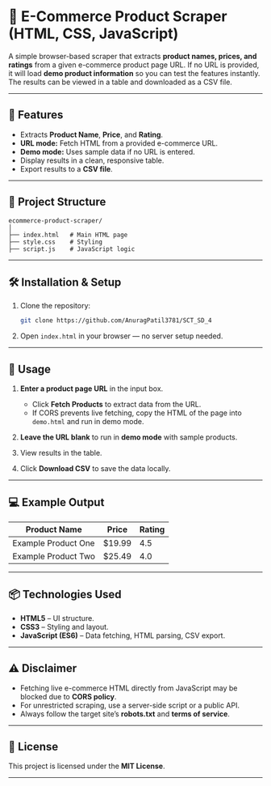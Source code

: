 
# 🛒 E-Commerce Product Scraper (HTML, CSS, JavaScript)

A simple browser-based scraper that extracts **product names, prices, and ratings** from a given e-commerce product page URL.
If no URL is provided, it will load **demo product information** so you can test the features instantly.
The results can be viewed in a table and downloaded as a CSV file.

---

## 📌 Features

* Extracts **Product Name**, **Price**, and **Rating**.
* **URL mode:** Fetch HTML from a provided e-commerce URL.
* **Demo mode:** Uses sample data if no URL is entered.
* Display results in a clean, responsive table.
* Export results to a **CSV file**.

---

## 📂 Project Structure

```
ecommerce-product-scraper/
│
├── index.html   # Main HTML page
├── style.css    # Styling
├── script.js    # JavaScript logic

```

---

## 🛠️ Installation & Setup

1. Clone the repository:

   ```bash
   git clone https://github.com/AnuragPatil3781/SCT_SD_4
   ```
2. Open `index.html` in your browser — no server setup needed.

---

## 📜 Usage

1. **Enter a product page URL** in the input box.

   * Click **Fetch Products** to extract data from the URL.
   * If CORS prevents live fetching, copy the HTML of the page into `demo.html` and run in demo mode.
2. **Leave the URL blank** to run in **demo mode** with sample products.
3. View results in the table.
4. Click **Download CSV** to save the data locally.

---

## 💻 Example Output

| Product Name        | Price   | Rating |
| ------------------- | ------- | ------ |
| Example Product One | \$19.99 | 4.5    |
| Example Product Two | \$25.49 | 4.0    |

---

## 📦 Technologies Used

* **HTML5** – UI structure.
* **CSS3** – Styling and layout.
* **JavaScript (ES6)** – Data fetching, HTML parsing, CSV export.

---

## ⚠️ Disclaimer

* Fetching live e-commerce HTML directly from JavaScript may be blocked due to **CORS policy**.
* For unrestricted scraping, use a server-side script or a public API.
* Always follow the target site’s **robots.txt** and **terms of service**.

---

## 📄 License

This project is licensed under the **MIT License**.

---
